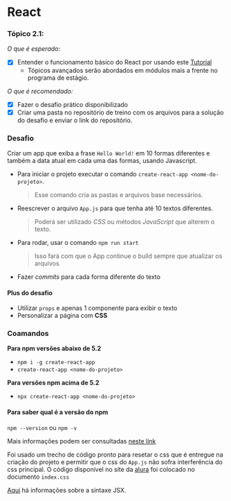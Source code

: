 # **React**
### **Tópico 2.1:**
*O que é esperado:*
- [x] Entender o funcionamento básico do React por usando este [Tutorial](https://pt-br.reactjs.org/tutorial/tutorial.html)
  * Tópicos avançados serão abordados em módulos mais a frente no programa de estágio.

*O que é recomendado:*
- [x] Fazer o desafio prático disponibilizado
- [x] Criar uma pasta no repositório de treino com os arquivos para a solução do desafio e enviar o link do repositório.

### **Desafio**

Criar um app que exiba a frase `Hello World!` em 10 formas diferentes e também a data atual em cada uma das formas, usando Javascript.
- Para iniciar o projeto executar o comando `create-react-app <nome-do-projeto>`.
  > Esse comando cria as pastas e arquivos base necessários.
- Reescrever o arquivo `App.js` para que tenha até 10 textos diferentes. 
  > Poderá ser utilizado *CSS* ou métodos *JavaScript* que alterem o texto.
- Para rodar, usar o comando `npm run start`
  > Isso fará com que o App continue o build sempre que atualizar os arquivos
- Fazer *commits* para cada forma diferente do texto
####  **Plus do desafio**
- Utilizar `props` e apenas 1 componente para exibir o texto
- Personalizar a página com **CSS**

### Coamandos
**Para npm versões abaixo de 5.2**
- `npm i -g create-react-app`
- `create-react-app <nome-do-projeto>`

**Para versões npm acima de 5.2**
- `npx create-react-app <nome-do-projeto>`

#### Para saber qual é a versão do npm 
`npm --version` ou `npm -v`

Mais informações podem ser consultadas [neste link](https://create-react-app.dev/docs/getting-started/)


Foi usado um trecho de código pronto para resetar o css que é entregue na criação do projeto e permitir que o css do `App.js` não sofra interferência do css principal. O código disponível no site da [alura](https://www.alura.com.br/artigos/o-que-e-reset-css?gclid=CjwKCAiA6seQBhAfEiwAvPqu12yQxMp-6kURdf1Ka3TGeWDv6Yu9CqZe1uEteX3IXpHxxLrvwmiDQBoC4qUQAvD_BwE) foi colocado no documento `index.css` 

[Aqui](https://pt-br.reactjs.org/docs/introducing-jsx.html) há informações sobre a sintaxe JSX.